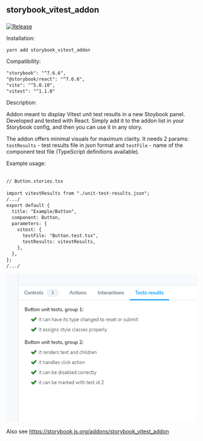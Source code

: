 ## storybook_vitest_addon

###

[![Release](https://github.com/krzysztofradomski/storybook-addon-vitest/actions/workflows/release.yml/badge.svg)](https://github.com/krzysztofradomski/storybook-addon-vitest/actions/workflows/release.yml)

Installation:

```
yarn add storybook_vitest_addon
```

Compatibility:

```
"storybook": "^7.6.6",
"@storybook/react": "^7.6.6",
"vite": "^5.0.10",
"vitest": "^1.1.0"
```

Description:

Addon meant to display Vitest unit test results in a new Stoybook panel. Developed and tested with React.
Simply add it to the addon list in your Storybook config, and then you can use it in any story.

The addon offers minimal visuals for maximum clarity.
It needs 2 params: `testResults` - test results file in json format and `testFile` - name of the component test file (TypeScript definitions available).

Example usage:

```

// Button.stories.tsx

import vitestResults from "./unit-test-results.json";
/.../
export default {
  title: "Example/Button",
  component: Button,
  parameters: {
    vitest: {
      testFile: "Button.test.tsx",
      testResults: vitestResults,
    },
  },
};
/.../

```

![](2022-04-01-22-48-00.png)

Also see https://storybook.js.org/addons/storybook_vitest_addon
